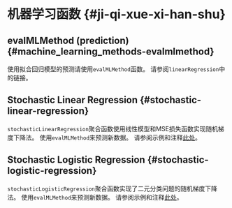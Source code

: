 # 机器学习函数 {#ji-qi-xue-xi-han-shu}

## evalMLMethod (prediction) {#machine_learning_methods-evalmlmethod}

使用拟合回归模型的预测请使用`evalMLMethod`函数。 请参阅`linearRegression`中的链接。

## Stochastic Linear Regression {#stochastic-linear-regression}

`stochasticLinearRegression`聚合函数使用线性模型和MSE损失函数实现随机梯度下降法。 使用`evalMLMethod`来预测新数据。
请参阅示例和注释[此处](../agg_functions/reference.md#agg_functions-stochasticlinearregression)。

## Stochastic Logistic Regression {#stochastic-logistic-regression}

`stochasticLogisticRegression`聚合函数实现了二元分类问题的随机梯度下降法。 使用`evalMLMethod`来预测新数据。
请参阅示例和注释[此处](../agg_functions/reference.md#agg_functions-stochasticlogisticregression)。
